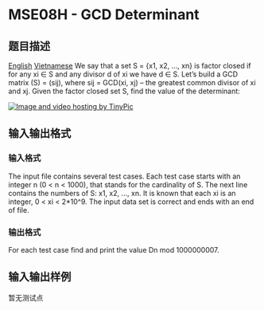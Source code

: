 # MSE08H - GCD Determinant 

## 题目描述

[English](/problems/MSE08H/en/) [Vietnamese](/problems/MSE08H/vn/) We say that a set S = {x1, x2, …, xn} is factor closed if for any xi ∈ S and any divisor d of xi we have d ∈ S. Let’s build a GCD matrix (S) = (sij), where sij = GCD(xi, xj) – the greatest common divisor of xi and xj. Given the factor closed set S, find the value of the determinant:

[![Image and video hosting by TinyPic](https://cdn.luogu.com.cn/upload/vjudge_pic/SP4195/027d0cb08fc2a3fbc74500361335a997209d1b89.png)](http://tinypic.com)

## 输入输出格式

### 输入格式

 The input file contains several test cases. Each test case starts with an integer n (0 < n < 1000), that stands for the cardinality of S. The next line contains the numbers of S: x1, x2, …, xn. It is known that each xi is an integer, 0 < xi < 2\*10^9. The input data set is correct and ends with an end of file.

### 输出格式

 For each test case find and print the value Dn mod 1000000007.

## 输入输出样例

暂无测试点

